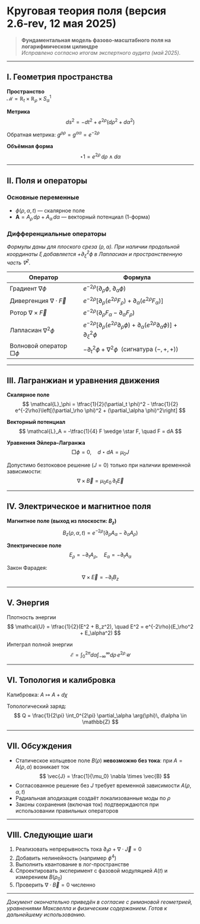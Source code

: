 # Круговая теория поля (версия 2.6‑rev, 12 мая 2025)

> **Фундаментальная модель фазово‑масштабного поля на логарифмическом цилиндре**  
> *Исправлено согласно итогам экспертного аудита (май 2025).*

---

## I. Геометрия пространства

**Пространство**  
$\mathcal{M} = \mathbb{R}_t \times \mathbb{R}_\rho \times S^1_\alpha$

**Метрика**
$$
ds^2 = -dt^2 + e^{2\rho}(d\rho^2 + d\alpha^2)
$$

Обратная метрика: $g^{\rho\rho} = g^{\alpha\alpha} = e^{-2\rho}$

**Объёмная форма**
$$
\star 1 = e^{2\rho} \, d\rho \wedge d\alpha
$$

---

## II. Поля и операторы

### Основные переменные
- $\phi(\rho, \alpha, t)$ — скалярное поле  
- $\mathbf{A} = A_\rho\, d\rho + A_\alpha\, d\alpha$ — векторный потенциал (1-форма)

### Дифференциальные операторы  
*Формулы даны для плоского среза $(\rho, \alpha)$. При наличии продольной координаты $\xi$ добавляется $+\partial_\xi^2\phi$ в Лапласиан и пространственную часть $\nabla^2$.*

| Оператор | Формула |
|----------|---------|
| Градиент $\nabla\phi$ | $e^{-2\rho}(\partial_\rho \phi,\; \partial_\alpha \phi)$ |
| Дивергенция $\nabla \cdot \vec{F}$ | $e^{-2\rho}[\partial_\rho(e^{2\rho} F_\rho) + \partial_\alpha(e^{2\rho} F_\alpha)]$ |
| Ротор $\nabla \times \vec{F}$ | $e^{-2\rho}(\partial_\rho F_\alpha - \partial_\alpha F_\rho)$ |
| Лапласиан $\nabla^2 \phi$ | $e^{-2\rho}[\partial_\rho(e^{2\rho} \partial_\rho \phi) + \partial_\alpha(e^{2\rho} \partial_\alpha \phi)] + \partial_\xi^2\phi$ |
| Волновой оператор $\Box \phi$ | $-\partial_t^2 \phi + \nabla^2 \phi$  (сигнатура $(-,+,+)$) |

---

## III. Лагранжиан и уравнения движения

**Скалярное поле**
$$
\mathcal{L}_\phi = \tfrac{1}{2}(\partial_t \phi)^2 - \tfrac{1}{2} e^{-2\rho}\left[(\partial_\rho \phi)^2 + (\partial_\alpha \phi)^2\right]
$$

**Векторный потенциал**
$$
\mathcal{L}_A = -\tfrac{1}{4} F \wedge \star F, \quad F = dA
$$

**Уравнения Эйлера–Лагранжа**
$$
\Box \phi = 0, \quad d\star dA = \mu_0 J
$$

Допустимо безтоковое решение ($J = 0$) только при наличии временной зависимости:
$$
\nabla \times \vec{B} = \mu_0 \varepsilon_0 \, \partial_t \vec{E}
$$

---

## IV. Электрическое и магнитное поля

**Магнитное поле (выход из плоскости: $B_z$)**
$$
B_z(\rho, \alpha, t) = e^{-2\rho}(\partial_\rho A_\alpha - \partial_\alpha A_\rho)
$$

**Электрическое поле**
$$
E_\rho = -\partial_t A_\rho, \quad E_\alpha = -\partial_t A_\alpha
$$

Закон Фарадея:
$$
\nabla \times \vec{E} = -\partial_t B_z
$$

---

## V. Энергия

Плотность энергии
$$
\mathcal{U} = \tfrac{1}{2}(E^2 + B_z^2), \quad E^2 = e^{-2\rho}(E_\rho^2 + E_\alpha^2)
$$

Интеграл полной энергии
$$
\mathcal{E} = \int_0^{2\pi} d\alpha \int_{-\infty}^{\infty} d\rho\, e^{2\rho} \mathcal{U}
$$

---

## VI. Топология и калибровка

Калибровка: $A \mapsto A + d\chi$

Топологический заряд:
$$
Q = \frac{1}{2\pi} \int_0^{2\pi} \partial_\alpha \arg(\phi)\, d\alpha \in \mathbb{Z}
$$

---

## VII. Обсуждения

- Статическое кольцевое поле $B(\rho)$ **невозможно без тока**: при $A = A(\rho, \alpha)$ возникает ток
$$
\vec{J} = \frac{1}{\mu_0} \nabla \times \vec{B}
$$
- Согласованное решение без $J$ требует временной зависимости $A(\rho, \alpha, t)$
- Радиальная аподизация создаёт локализованные моды по $\rho$
- Законы сохранения (включая ток) подтверждаются при использовании правильных операторов

---

## VIII. Следующие шаги

1. Реализовать непрерывность тока $\partial_t \rho + \nabla \cdot \vec{J} = 0$  
2. Добавить нелинейность (например $\phi^4$)  
3. Выполнить квантование в лог-пространстве  
4. Спроектировать эксперимент с фазовой модуляцией $A(t)$ и измерением $B(\rho_0)$  
5. Проверить $\nabla \cdot \vec{B} = 0$ численно

---

*Документ окончательно приведён в согласие с римановой геометрией, уравнениями Максвелла и физическим содержанием. Готов к дальнейшему использованию.*
